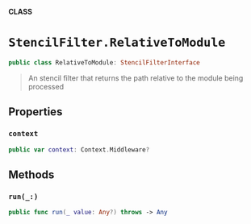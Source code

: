 **CLASS**

# `StencilFilter.RelativeToModule`

```swift
public class RelativeToModule: StencilFilterInterface
```

> An stencil filter that returns the path relative to the module being processed

## Properties
### `context`

```swift
public var context: Context.Middleware?
```

## Methods
### `run(_:)`

```swift
public func run(_ value: Any?) throws -> Any
```
